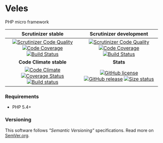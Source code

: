 # Veles

PHP micro framework

| Scrutinizer stable | Scrutinizer development |
|:----------------:|:--------------------:|
| [![Scrutinizer Code Quality](https://scrutinizer-ci.com/g/nafigator/Veles/badges/quality-score.png?b=master)](https://scrutinizer-ci.com/g/nafigator/Veles/?branch=master) [![Code Coverage](https://scrutinizer-ci.com/g/nafigator/Veles/badges/coverage.png?b=master)](https://scrutinizer-ci.com/g/nafigator/Veles/?branch=master) [![Build Status](https://scrutinizer-ci.com/g/nafigator/Veles/badges/build.png?b=master)](https://scrutinizer-ci.com/g/nafigator/Veles/build-status/master) | [![Scrutinizer Code Quality](https://scrutinizer-ci.com/g/nafigator/Veles/badges/quality-score.png?b=development)](https://scrutinizer-ci.com/g/nafigator/Veles/?branch=development) [![Code Coverage](https://scrutinizer-ci.com/g/nafigator/Veles/badges/coverage.png?b=development)](https://scrutinizer-ci.com/g/nafigator/Veles/?branch=development) [![Build Status](https://scrutinizer-ci.com/g/nafigator/Veles/badges/build.png?b=development)](https://scrutinizer-ci.com/g/nafigator/Veles/build-status/development) |
| **Code Climate stable** | **Stats** |
| [![Code Climate][Quality status]][Quality src] [![Coverage Status][Coverage image]][Coverage repo] [![Build status][Travis image]][Travis repo] | [![GitHub license][License img]][License src] [![GitHub release][Release img]][Release src] [![Size status][Size image]][Release src] |

### Requirements
* PHP 5.4+

### Versioning

This software follows *"Semantic Versioning"* specifications.
Read more on [SemVer.org](http://semver.org).

  [Travis image]: https://travis-ci.org/nafigator/Veles.svg?branch=master
  [Travis repo]: https://travis-ci.org/nafigator/Veles
  [Quality status]: https://codeclimate.com/github/nafigator/Veles/badges/gpa.svg
  [Quality src]: https://codeclimate.com/github/nafigator/Veles
  [Coverage image]: https://codeclimate.com/github/nafigator/Veles/badges/coverage.svg
  [Coverage repo]: https://codeclimate.com/github/nafigator/Veles
  [License img]: https://img.shields.io/badge/license-BSD3-brightgreen.svg
  [License src]: https://tldrlegal.com/license/bsd-3-clause-license-(revised)
  [Release img]: https://img.shields.io/badge/release-0.35.1-orange.svg
  [Release src]: https://github.com/nafigator/Veles
  [Size image]: https://img.shields.io/badge/size-2.7M-blue.svg
